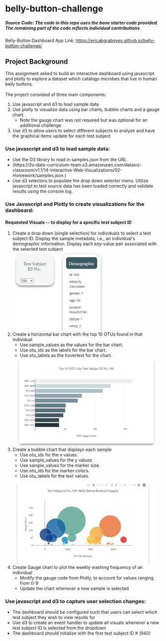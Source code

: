 # belly-button-challenge
##### Source Code: The code in this repo uses the base starter code provided. The remaining part of the code reflects individual contributions

Belly-Button Dashboard App Link: https://ericabgraboyes.github.io/belly-button-challenge/

## Project Background
This assignment asked to build an interactive dashboard using javascript and plotly to explore a dataset which catalogs microbes that live in human belly buttons.  <br>
<br> The project consisted of three main components<b></b>: <ol><li>Use javascript and d3 to load sample data <li> Use plotly to visualize data using bar charts, bubble charts and a gauge chart. <ul><li> Note the gauge chart was not required but was optional for an additional challenge</ul> <li> Use d3 to allow users to select different subjects to analyze and have the graphical items update for each test subject </ol>
### Use javascript and d3 to load sample data: <br>
<ul>
  <li> Use the D3 library to read in samples.json from the URL
    <li> (https://2u-data-curriculum-team.s3.amazonaws.com/dataviz-classroom/v1.1/14-Interactive-Web-Visualizations/02-Homework/samples.json.)
  <li> Use d3 selectors to populate the drop down selector menu. Utilize javascript to test source data has been loaded correctly and validate results using the console log.
  </ul>
 
### Use Javascript and Plotly to create visualizations for the dashboard:
#### Requested Visuals -- to display for a specific test subject ID
<ol>
  <li> Create a drop down (single selection) for individuals to select a test subject ID. Display the sample metadata, i.e., an individual's demographic information. Display each key-value pair associated with the selected test subject <br>
  <img src= "https://github.com/ericabgraboyes/belly-button-challenge/blob/main/Images/DemographicPanel.jpg" alt ="Demographic Panel">
   
  <li> Create a horizontal bar chart with the top 10 OTUs found in that individual
    <ul> <li> Use sample_values as the values for the bar chart.
         <li> Use otu_ids as the labels for the bar chart.
         <li> Use otu_labels as the hovertext for the chart. </ul>      
  <img src="https://github.com/ericabgraboyes/belly-button-challenge/blob/main/Images/HorizontalBarChart.jpg" alt="Horizontal Bar Chart">

  <li> Create a bubble chart that displays each sample 
    <ul> <li> Use otu_ids for the x values.
         <li> Use sample_values for the y values.
         <li> Use sample_values for the marker size.
         <li> Use otu_ids for the marker colors.
         <li> Use otu_labels for the text values. </ul>
   <img src="https://github.com/ericabgraboyes/belly-button-challenge/blob/main/Images/BubbleChart.jpg" alt="Bubble Chart">
 
   <li> Create Gauge chart to plot the weekly washing frequency of an individual 
    <ul> <li> Modify the gauge code from Plotly, to account for values ranging from 0-9
         <li> Update the chart whenever a new sample is selected </ul>
  </ol>

### Use javascript and d3 to capture user selection changes: <br>
<ul>
  <li> The dashboard should be configured such that users can select which test subject they wish to view results for
  <li> Use d3 to create an event handler to update all visuals whenever a new test subject ID is selected from the dropdown
  <li> The dashboard should initialize with the first test subject ID # (940)
  </ul>
